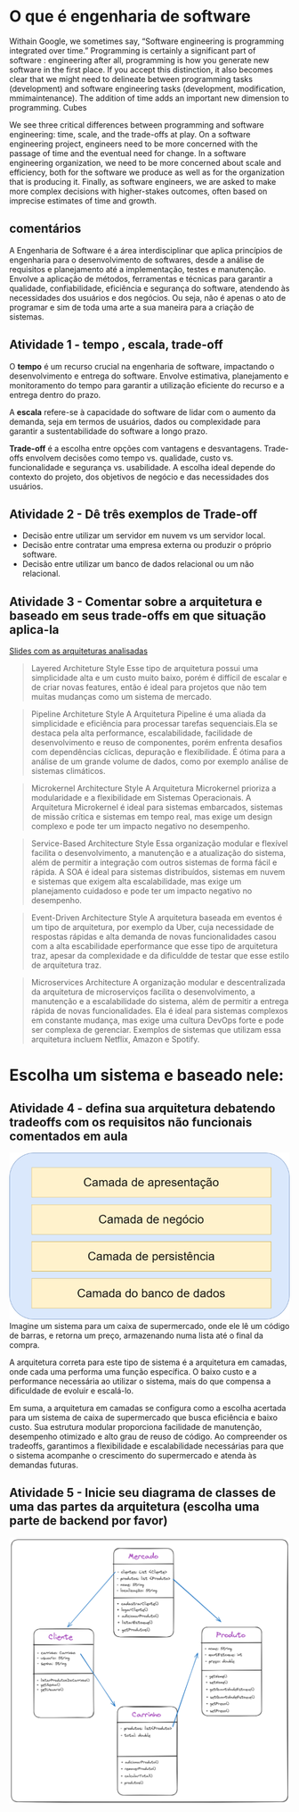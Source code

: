 # O que é engenharia de software

Withain Google, we sometimes say, “Software engineering is programming integrated over time.” Programming is certainly a significant part of software : engineering after all, programming is how you generate new software in the first place. If you accept this distinction, it also becomes clear that we might need to delineate between programming tasks (development) and software engineering tasks (development, modification, mmimaintenance). The addition of time adds an important new dimension to programming. Cubes


We see three critical differences between programming and software engineering: time, scale, and the trade-offs at play. On a software engineering project, engineers need to be more concerned with the passage of time and the eventual need for change. In a software engineering organization, we need to be more concerned about scale and efficiency, both for the software we produce as well as for the organization that is producing it. Finally, as software engineers, we are asked to make more complex decisions with higher-stakes outcomes, often based on imprecise estimates of time and growth.

## comentários
A Engenharia de Software é a área interdisciplinar que aplica princípios de engenharia para o desenvolvimento de softwares, desde a análise de requisitos e planejamento até a implementação, testes e manutenção. Envolve a aplicação de métodos, ferramentas e técnicas para garantir a qualidade, confiabilidade, eficiência e segurança do software, atendendo às necessidades dos usuários e dos negócios. Ou seja, não é apenas o ato de programar e sim de toda uma arte a sua maneira para a criação de sistemas.

## Atividade 1 - tempo , escala, trade-off

O **tempo** é um recurso crucial na engenharia de software, impactando o desenvolvimento e entrega do software. Envolve estimativa, planejamento e monitoramento do tempo para garantir a utilização eficiente do recurso e a entrega dentro do prazo.

A **escala** refere-se à capacidade do software de lidar com o aumento da demanda, seja em termos de usuários, dados ou complexidade para garantir a sustentabilidade do software a longo prazo.

**Trade-off** é a escolha entre opções com vantagens e desvantagens. Trade-offs envolvem decisões como tempo vs. qualidade, custo vs. funcionalidade e segurança vs. usabilidade. A escolha ideal depende do contexto do projeto, dos objetivos de negócio e das necessidades dos usuários.

## Atividade 2 - Dê três exemplos de Trade-off
- Decisão entre utilizar um servidor em nuvem vs um servidor local.
- Decisão entre contratar uma empresa externa ou produzir o próprio software.
- Decisão entre utilizar um banco de dados relacional ou um não relacional.

## Atividade 3 - Comentar sobre a arquitetura e baseado em seus trade-offs em que situação aplica-la
[Slides com as arquiteturas analisadas](https://docs.google.com/presentation/d/1Lmad2CS1pM1UycQpYn6FiDm2NsEO6CVSchym65tuk4U/edit#slide=id.g1f2b4e971a0_0_179)

> Layered Architeture Style
Esse tipo de arquitetura possui uma simplicidade alta e um custo muito baixo, porém é diffícil de escalar e de criar novas features, então é ideal para projetos que não tem muitas mudanças como um sistema de mercado.

> Pipeline Architeture Style
A Arquitetura Pipeline é uma aliada da simplicidade e eficiência para processar tarefas sequenciais.Ela se destaca pela alta performance, escalabilidade, facilidade de desenvolvimento e reuso de componentes, porém enfrenta desafios com dependências cíclicas, depuração e flexibilidade. É ótima para a análise de um grande volume de dados, como por exemplo análise de sistemas climáticos.

> Microkernel Architecture Style
A Arquitetura Microkernel prioriza a modularidade e a flexibilidade em Sistemas Operacionais. A Arquitetura Microkernel é ideal para sistemas embarcados, sistemas de missão crítica e sistemas em tempo real, mas exige um design complexo e pode ter um impacto negativo no desempenho.

> Service-Based Architecture Style
Essa organização modular e flexível facilita o desenvolvimento, a manutenção e a atualização do sistema, além de permitir a integração com outros sistemas de forma fácil e rápida. A SOA é ideal para sistemas distribuídos, sistemas em nuvem e sistemas que exigem alta escalabilidade, mas exige um planejamento cuidadoso e pode ter um impacto negativo no desempenho.

> Event-Driven Architecture Style
A arquitetura baseada em eventos é um tipo de arquitetura, por exemplo da Uber, cuja necessidade de respostas rápidas e alta demanda de novas funcionalidades casou com a alta escabilidade eperformance que esse tipo de arquitetura traz, apesar da complexidade e da dificuldde de testar que esse estilo de arquitetura traz.

> Microservices Architecture
A organização modular e descentralizada da arquitetura de microserviços facilita o desenvolvimento, a manutenção e a escalabilidade do sistema, além de permitir a entrega rápida de novas funcionalidades. Ela é ideal para sistemas complexos em constante mudança, mas exige uma cultura DevOps forte e pode ser complexa de gerenciar. Exemplos de sistemas que utilizam essa arquitetura incluem Netflix, Amazon e Spotify.


# Escolha um sistema e baseado nele:

## Atividade 4 - defina sua arquitetura debatendo tradeoffs com os requisitos não funcionais comentados em aula
![alt text](image.png)
Imagine um sistema para um caixa de supermercado, onde ele lê um código de barras, e retorna um preço, armazenando numa lista até o final da compra. 

A arquitetura correta para este tipo de sistema é a arquitetura em camadas, onde cada uma performa uma função específica. O baixo custo e a performance necessária ao utilizar o sistema, mais do que compensa a dificuldade de evoluir e escalá-lo.

Em suma, a arquitetura em camadas se configura como a escolha acertada para um sistema de caixa de supermercado que busca eficiência e baixo custo. Sua estrutura modular proporciona facilidade de manutenção, desempenho otimizado e alto grau de reuso de código. Ao compreender os tradeoffs, garantimos a flexibilidade e escalabilidade necessárias para que o sistema acompanhe o crescimento do supermercado e atenda às demandas futuras.

## Atividade 5 - Inicie seu diagrama de classes de uma das partes da arquitetura (escolha uma parte de backend por favor)

![Alt text](image-1.png)

